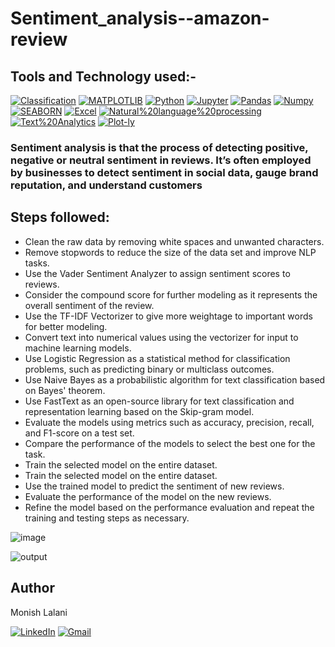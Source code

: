 # Sentiment_analysis--amazon-review



## Tools and Technology used:-
<a href="https://www.javatpoint.com/classification-algorithm-in-machine-learning" rel="nofollow"><img alt="Classification" src="https://img.shields.io/badge/-Classification-f5841f?style=for-the-badge" data-canonical-src="https://img.shields.io/badge/-Classification-f5841f?style=for-the-badge" style="max-width: 100%;"/></a>
[![MATPLOTLIB](https://img.shields.io/badge/-MATPLOTLIB-007aa6?style=for-the-badge)](https://img.shields.io/badge/-MATPLOTLIB-007aa6?style=for-the-badge) [![Python](https://img.shields.io/badge/Python-FFD43B?style=for-the-badge&logo=python&logoColor=blue)](https://img.shields.io/badge/Python-FFD43B?style=for-the-badge&logo=python&logoColor=blue) [![Jupyter](https://img.shields.io/badge/-Jupyter-f5841f?style=for-the-badge)](https://img.shields.io/badge/-Jupyter-f5841f?style=for-the-badge) [![Pandas](https://img.shields.io/badge/Pandas-2C2D72?style=for-the-badge&logo=pandas&logoColor=white)](https://img.shields.io/badge/Pandas-2C2D72?style=for-the-badge&logo=pandas&logoColor=white) [![Numpy](https://img.shields.io/badge/Numpy-777BB4?style=for-the-badge&logo=numpy&logoColor=white)](https://img.shields.io/badge/Numpy-777BB4?style=for-the-badge&logo=numpy&logoColor=white) <a href="https://seaborn.pydata.org/" rel="nofollow"><img alt="SEABORN" src="https://img.shields.io/badge/-SEABORN-f5841f?style=for-the-badge" data-canonical-src="https://img.shields.io/badge/-SEABORN-f5841f?style=for-the-badge" style="max-width: 100%;"/></a> <a href="https://www.microsoft.com/en-in/microsoft-365/excel" rel="nofollow"><img alt="Excel" src="https://img.shields.io/badge/Microsoft_Excel-217346?style=for-the-badge&logo=microsoft-excel&logoColor=white" data-canonical-src="https://img.shields.io/badge/Microsoft_Excel-217346?style=for-the-badge&logo=microsoft-excel&logoColor=white" style="max-width: 100%;"/></a> <a href="https://www.ibm.com/in-en/topics/natural-language-processing" rel="nofollow"><img alt="Natural%20language%20processing" src="https://img.shields.io/badge/-Natural%20language%20processing -63b0f9?style=for-the-badge" data-canonical-src="https://img.shields.io/badge/-Natural%20language%20processing-63b0f9?style=for-the-badge" style="max-width: 100%;"/></a>
<a href="https://www.tibco.com/reference-center/what-is-text-analytics" rel="nofollow"><img alt="Text%20Analytics" src="https://img.shields.io/badge/-Text%20Analytics-f5841f?style=for-the-badge" data-canonical-src="https://img.shields.io/badge/-Text%20Analytics-f5841f?style=for-the-badge" style="max-width: 100%;"/></a>  <a href="https://plotly.com/python/" rel="nofollow"><img alt="Plot-ly" src="https://img.shields.io/badge/Plotly-239120?style=for-the-badge&logo=plotly&logoColor=white" data-canonical-src="https://img.shields.io/badge/Plotly-239120?style=for-the-badge&logo=plotly&logoColor=white" style="max-width: 100%;"/></a>


### Sentiment analysis is that the process of detecting positive, negative or neutral sentiment in reviews. It’s often employed by businesses to detect sentiment in social data, gauge brand reputation, and understand customers




## Steps followed:
- Clean the raw data by removing white spaces and unwanted characters.
- Remove stopwords to reduce the size of the data set and improve NLP tasks.
- Use the Vader Sentiment Analyzer to assign sentiment scores to reviews.
- Consider the compound score for further modeling as it represents the overall sentiment of the review.
- Use the TF-IDF Vectorizer to give more weightage to important words for better modeling.
- Convert text into numerical values using the vectorizer for input to machine learning models.
- Use Logistic Regression as a statistical method for classification problems, such as predicting binary or multiclass outcomes.
- Use Naive Bayes as a probabilistic algorithm for text classification based on Bayes' theorem.
- Use FastText as an open-source library for text classification and representation learning based on the Skip-gram model.
- Evaluate the models using metrics such as accuracy, precision, recall, and F1-score on a test set.
- Compare the performance of the models to select the best one for the task.
- Train the selected model on the entire dataset.
- Train the selected model on the entire dataset.
- Use the trained model to predict the sentiment of new reviews.
- Evaluate the performance of the model on the new reviews.
- Refine the model based on the performance evaluation and repeat the training and testing steps as necessary.

![image](https://user-images.githubusercontent.com/84577478/222547300-f64e7f0c-520a-470c-ba34-a060f25e77f9.png )

![output](https://user-images.githubusercontent.com/84577478/222552508-bd52ca90-1d03-4b68-932d-2f524ecd9dc5.png )

## Author

Monish Lalani

[![LinkedIn](https://img.shields.io/badge/LinkedIn-0077B5?style=for-the-badge&logo=linkedin&logoColor=white)](https://www.linkedin.com/in/monish-lalani/) 
[![Gmail](https://img.shields.io/badge/Gmail-D14836?style=for-the-badge&logo=gmail&logoColor=white)](mailto:monishlalani12@gmail.com)  
